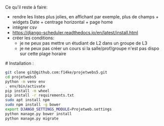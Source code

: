 Ce qu'il reste à faire: 
- rendre les listes plus jolies, en affichant par exemple, plus de champs + widgets Date + centrage horizontal + page home
- intégrer csv 
- https://django-scheduler.readthedocs.io/en/latest/install.html
- créer les conditions: 
   - je ne peux pas mettre un étudiant de L2 dans un groupe de L3
   - je ne peux pas créer un cours si la salle/prof/groupe n'est pas
   dispo sur cette plage horaire


# Installation :

```bash
git clone git@github.com:f14ke/projetwebs5.git
cd projetwebs5
python -m venv env
. env/bin/activate
pip install -m wheel
pip install -r requirements.txt
sudo apt install npm
sudo npm install -g bower
export DJANGO_SETTINGS_MODULE=Projetweb.settings
python manage.py bower install
python manage.py migrate
```
